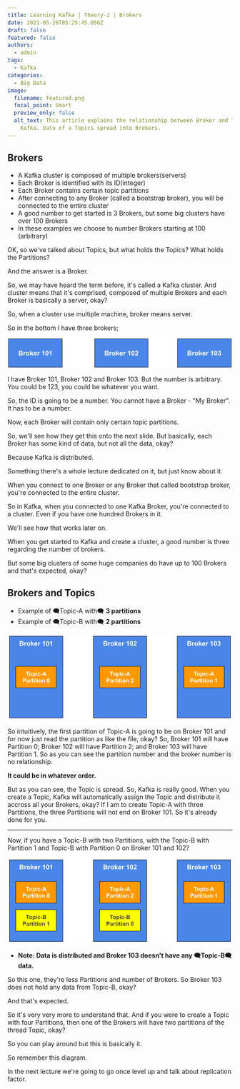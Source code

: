 ```yaml
---
title: Learning Kafka | Theory-2 | Brokers
date: 2021-05-26T05:25:45.056Z
draft: false
featured: false
authors:
  - admin
tags:
  - Kafka
categories:
  - Big Data
image:
  filename: featured.png
  focal_point: Smart
  preview_only: false
  alt_text: This article explains the relationship between Broker and Topic in
    Kafka. Data of a Topics spread into Brokers.
---
```

## Brokers

* A Kafka cluster is composed of multiple brokers(servers)
* Each Broker is identified with its ID(integer)
* Each Broker contains certain topic partitions
* After connecting to any Broker (called a bootstrap broker), you will be connected to the entire cluster
* A good number to get started is 3 Brokers, but some big clusters have over 100 Brokers
* In these examples we choose to number Brokers starting at 100 (arbitrary)

OK, so we've talked about Topics, but what holds the Topics? What holds the Partitions?

And the answer is a Broker.

So, we may have heard the term before, it's called a Kafka cluster.
And cluster means that it's comprised, composed of multiple Brokers and each Broker is basically a server, okay?

So, when a cluster use multiple machine, broker means server.

So in the bottom I have three brokers;

![](kafka-theory_broker.png "Kafka theory - Brokers")

I have Broker 101, Broker 102 and Broker 103. But the number is arbitrary. You could be 123, you could be whatever you want.

So, the ID is going to be a number. You cannot have a Broker - "My Broker". It has to be a number.

Now, each Broker will contain only certain topic partitions.

So, we'll see how they get this onto the next slide. But basically, each Broker has some kind of data, but not all the data, okay?

Because Kafka is distributed.

Something there's a whole lecture dedicated on it, but just know about it.

When you connect to one Broker or any Broker that called bootstrap broker, you're connected to the entire cluster.

So in Kafka, when you connected to one Kafka Broker, you're connected to a cluster. Even if you have one hundred Brokers in it.

We'll see how that works later on.

When you get started to Kafka and create a cluster, a good number is three regarding the number of brokers.

But some big clusters of some huge companies do have up to 100 Brokers and that's expected, okay?

## Brokers and Topics

* Example of 🗨Topic-A with🗨 **3 partitions**
* Example of 🗨Topic-B with🗨 **2 partitions**

![](kafka-theory_broker_broker_and_topic.png "Brokers and Topics")

So intuitively, the first partition of Topic-A is going to be on Broker 101 and for now just read the partition as like the file, okay?
So, Broker 101 will have Partition 0; Broker 102 will have Partition 2; and Broker 103 will have Partition 1.
So as you can see the partition number and the broker number is no relationship.

**It could be in whatever order.**

But as you can see, the Topic is spread. So, Kafka is really good.
When you create a Topic, Kafka will automatically assign the Topic and distribute it accross all your Brokers, okay?
If I am to create Topic-A with three Partitions, the three Partitions will not end on Broker 101.
So it's already done for you.

- - -

Now, if you have a Topic-B with two Partitions, with the Topic-B with Partition 1 and Topic-B with Partition 0 on Broker 101 and 102?

![](kafka-theory_broker_broker_and_topic_2.png "Broker and Topics - 2")

- **Note: Data is distributed and Broker 103 doesn't have any 🗨Topic-B🗨 data.**

So this one, they're less Partitions and number of Brokers. So Broker 103 does not hold any data from Topic-B, okay?

And that's expected.

So it's very very more to understand that. And if you were to create a Topic with four Partitions, then one of the Brokers will have two partitions of the thread Topic, okay?

So you can play around but this is basically it.

So remember this diagram.

In the next lecture we're going to go once level up and talk about replication factor.
